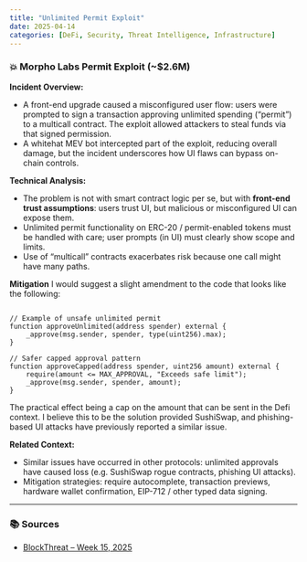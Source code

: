 ```yaml
---
title: "Unlimited Permit Exploit"
date: 2025-04-14
categories: [DeFi, Security, Threat Intelligence, Infrastructure]
---
```



### 💥 Morpho Labs Permit Exploit (~$2.6M)

**Incident Overview:**
- A front-end upgrade caused a misconfigured user flow: users were prompted to sign a transaction approving unlimited spending (“permit”) to a multicall contract. The exploit allowed attackers to steal funds via that signed permission. 
- A whitehat MEV bot intercepted part of the exploit, reducing overall damage, but the incident underscores how UI flaws can bypass on-chain controls.

**Technical Analysis:**
- The problem is not with smart contract logic per se, but with **front-end trust assumptions**: users trust UI, but malicious or misconfigured UI can expose them.
- Unlimited permit functionality on ERC-20 / permit-enabled tokens must be handled with care; user prompts (in UI) must clearly show scope and limits.
- Use of “multicall” contracts exacerbates risk because one call might have many paths.

**Mitigation**
I would suggest a slight amendment to the code that looks like the following:

```solidity

// Example of unsafe unlimited permit
function approveUnlimited(address spender) external {
    _approve(msg.sender, spender, type(uint256).max);
}

// Safer capped approval pattern
function approveCapped(address spender, uint256 amount) external {
    require(amount <= MAX_APPROVAL, "Exceeds safe limit");
    _approve(msg.sender, spender, amount);
}

```
The practical effect being a cap on the amount that can be sent in the Defi context. I believe this to be the solution provided SushiSwap, and phishing-based UI attacks have previously reported a similar issue.


**Related Context:**
- Similar issues have occurred in other protocols: unlimited approvals have caused loss (e.g. SushiSwap rogue contracts, phishing UI attacks).
- Mitigation strategies: require autocomplete, transaction previews, hardware wallet confirmation, EIP-712 / other typed data signing.

---

### 📚 Sources

- [BlockThreat – Week 15, 2025](https://newsletter.blockthreat.io/p/blockthreat-week-15-2025) 